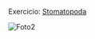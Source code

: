 Exercicio: <a href="http://127.0.0.1:5500/index.html">Stomatopoda</a>

 <img src="./Foto2.jpg" alt="Foto2">